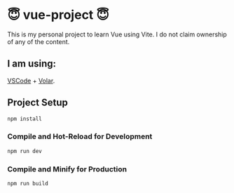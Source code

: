 # 😇 vue-project 😇

This is my personal project to learn Vue using Vite. I do not claim ownership of any of the content.

## I am using:

[VSCode](https://code.visualstudio.com/) + [Volar](https://marketplace.visualstudio.com/items?itemName=Vue.volar).

## Project Setup

```sh
npm install
```

### Compile and Hot-Reload for Development

```sh
npm run dev
```

### Compile and Minify for Production

```sh
npm run build
```
